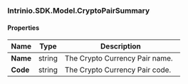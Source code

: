 [//]: # (CLASS:Intrinio.SDK.Model.CryptoPairSummary)

[//]: # (KIND:object)

### Intrinio.SDK.Model.CryptoPairSummary
#### Properties

[//]: # (START_DEFINITION)

Name | Type | Description
------------ | ------------- | -------------
**Name** | string | The Crypto Currency Pair name. &nbsp;
**Code** | string | The Crypto Currency Pair code. &nbsp;

[//]: # (END_DEFINITION)


